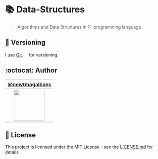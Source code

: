 # :books: Data-Structures

> Algorithms and Data Structures in <img alt="C" src="https://raw.github.com/newtmagalhaes/Aprendendo-Linguagens/master/images/logos/c.svg?sanitize=true" width="15"> programming language

## :pencil: Versioning

I use [Git <img src="https://raw.github.com/newtmagalhaes/Aprendendo-Linguagens/master/images/logos/git.svg?sanitize=true" width="15">](https://git-scm.com/) for versioning.

## :octocat: Author

|[@newtmagalhaes](https://github.com/newtmagalhaes)|
|:---:|
|[<img src="https://avatars1.githubusercontent.com/u/55257893?s=460&v=4" width="100">](https://github.com/newtmagalhaes)|

## :scroll: License

This project is licensed under the MIT License - see the [LICENSE.md](https://github.com/newtmagalhaes/Data-Structures/blob/master/LICENSE) for details
